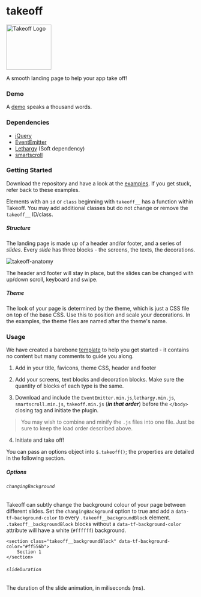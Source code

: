 # takeoff

<img src="https://cloud.githubusercontent.com/assets/13403405/11977485/47044818-a9be-11e5-82d6-2158a3482f1d.png" width="120" alt="Takeoff Logo">

A smooth landing page to help your app take off!

### Demo

A [demo](http://takeoff.brew.com.hk/) speaks a thousand words.

### Dependencies

* [jQuery](https://jquery.com/)
* [EventEmitter](https://github.com/Olical/EventEmitter)
* [Lethargy](https://github.com/d4nyll/lethargy) (Soft dependency)
* [smartscroll](https://github.com/d4nyll/smartscroll)

### Getting Started

Download the repository and have a look at the [examples](https://github.com/brewhk/takeoff/tree/master/examples). If you get stuck, refer back to these examples.

Elements with an `id` or `class` beginning with `takeoff__` has a function within Takeoff. You may add additional classes but do not change or remove the `takeoff__` ID/class.

##### Structure

The landing page is made up of a header and/or footer, and a series of *slides*. Every *slide* has three blocks - the screens, the texts, the decorations.

![takeoff-anatomy](https://cloud.githubusercontent.com/assets/13403405/12696418/905bfec0-c7a5-11e5-9f2d-f41382fe7a28.png)

The header and footer will stay in place, but the slides can be changed with up/down scroll, keyboard and swipe.

##### Theme

The look of your page is determined by the theme, which is just a CSS file on top of the base CSS. Use this to position and scale your decorations. In the examples, the theme files are named after the theme's name.

### Usage

We have created a barebone [template](https://github.com/brewhk/takeoff/tree/master/template) to help you get started - it contains no content but many comments to guide you along.

1. Add in your title, favicons, theme CSS, header and footer
2. Add your screens, text blocks and decoration blocks. Make sure the quantity of blocks of each type is the same.
3. Download and include the `EventEmitter.min.js`,`lethargy.min.js`, `smartscroll.min.js`, `takeoff.min.js` (***in that order***) before the `</body>` closing tag and initiate the plugin.

     <script src="https://rawgit.com/Olical/EventEmitter/master/EventEmitter.min.js"></script>
     <script src="https://rawgit.com/d4nyll/lethargy/master/lethargy.min.js"></script>
     <script src="https://rawgit.com/d4nyll/smartscroll/master/smartscroll.min.js"></script>
     <script src="/js/takeoff.min.js"></script>

 > You may wish to combine and minify the `.js` files into one file. Just be sure to keep the load order described above.

4. Initiate and take off!

     <script>
       $(function() {
         $.takeoff({
           changingBackground: true,
           slideDuration: 700
         });
       });
     </script>

 You can pass an options object into `$.takeoff()`; the properties are detailed in the following section.

##### Options

###### `changingBackground`

Takeoff can subtly change the background colour of your page between different slides. Set the `changingBackground` option to true and add a `data-tf-background-color` to every `.takeoff__backgroundBlock` element. `.takeoff__backgroundBlock` blocks without a `data-tf-background-color` attribute will have a white (`#ffffff`) background.

    <section class="takeoff__backgroundBlock" data-tf-background-color="#ff556b">
        Section 1
    </section>

###### `slideDuration`

The duration of the slide animation, in miliseconds (ms).
